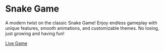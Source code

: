 # Snake Game

A modern twist on the classic Snake Game! Enjoy endless gameplay with unique features, smooth animations, and customizable themes. No losing, just growing and having fun!

[Live Game](https://snake-game-three-bay.vercel.app/)
